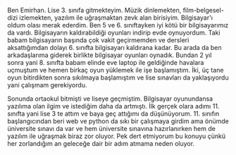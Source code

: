 Ben Emirhan. Lise 3. sınıfa gitmekteyim. Müzik dinlemekten, film-belgesel-dizi izlemekten, yazılım    ile uğraşmaktan zevk alan birisiyim. Bilgisayar'ı oldum olası merak ederdim. Ben 5 ve 6. sınıftayken iyi kötü bir bilgisayarımız da vardı. Bilgisayarın kaldırabildiği oyunları indirip evde oynuyordum. Taki babam bilgisayarın başında çok vakit geçirmemden ve dersleri aksattığımdan dolayı 6. sınıfta bilgisayarı kaldırana kadar. Bu arada da ben arkadaşlarıma giderek birlikte bilgisayar oyunları oynadık. Bundan 2 yıl sonra yani 8. sınıfta babam elinde eve laptop ile geldiğinde havalara uçmuştum ve hemen birkaç oyun yüklemek ile işe başlamıştım. İki, üç tane oyun bitirdikten sonra sıkılmaya başlamıştım ve lise sınavları da yaklaşıyordu yani çalışmam gerekiyordu.     



Sonunda ortaokul bitmişti ve liseye geçmiştim. Bilgisayar oyunundansa yazılıma olan ilgim ve istediğim daha da artmıştı. İlk gerçek olara adımı 11. sınıfta yani lise 3 te attım ve baya geç attığımı da düşünüyorum. 11. sınıfın başlangıcından beri web ve python da sıkı bir çalışmaya girdim ama önümde üniversite sınavı da var ve hem üniversite sınavına hazırlanırken hem de yazılım ile uğraşmak biraz zor oluyor. Pek dert etmiyorum bu konuyu çünkü her zorlandığım an geleceğe dair bir adım atmama neden oluyor. 